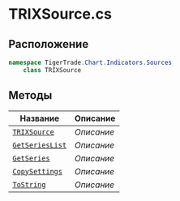 
# TRIXSource.cs
## Расположение
```csharp
namespace TigerTrade.Chart.Indicators.Sources  
    class TRIXSource
```

## Методы
| Название | Описание |
| --- | --- |
| [`TRIXSource`](./metody/TRIXSource.md) | *Описание* |
| [`GetSeriesList`](./metody/GetSeriesList.md) | *Описание* |
| [`GetSeries`](./metody/GetSeries.md) | *Описание* |
| [`CopySettings`](./metody/CopySettings.md) | *Описание* |
| [`ToString`](./metody/ToString.md) | *Описание* |
